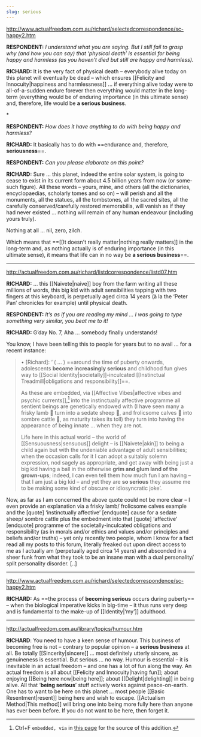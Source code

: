 ```yaml
---
slug: serious
---
```


http://www.actualfreedom.com.au/richard/selectedcorrespondence/sc-happy2.htm

**RESPONDENT:** _I understand what you are saying. But I still fail to grasp why (and how you can say) that ‘physical death’ is essential for being happy and harmless (as you haven’t died but still are happy and harmless)._

**RICHARD:** It is the very fact of physical death – everybody alive today on this planet will eventually be dead – which ensures [[Felicity and Innocuity|happiness and harmlessness]] ... if everything alive today were to all-of-a-sudden endure forever then everything would matter in the long-term (everything would be of enduring importance (in this ultimate sense) and, therefore, life would be **a serious business**.

\*

**RESPONDENT:** _How does it have anything to do with being happy and harmless?_

**RICHARD:** It basically has to do with ==endurance and, therefore, **seriousness**==.

**RESPONDENT:** _Can you please elaborate on this point?_

**RICHARD:** Sure ... this planet, indeed the entire solar system, is going to cease to exist in its current form about 4.5 billion years from now (or some-such figure). All these words – yours, mine, and others (all the dictionaries, encyclopaedias, scholarly tomes and so on) – will perish and all the monuments, all the statues, all the tombstones, all the sacred sites, all the carefully conserved/carefully restored memorabilia, will vanish as if they had never existed ... nothing will remain of any human endeavour (including yours truly).

Nothing at all ... nil, zero, zilch.

Which means that ==[[It doesn't really matter|nothing really matters]] in the long-term and, as nothing actually is of enduring importance (in this ultimate sense), it means that life can in no way be **a serious business**==.

---

http://actualfreedom.com.au/richard/listdcorrespondence/listd07.htm

**RICHARD:** ... this [[Naivete|naive]] boy from the farm writing all these millions of words, this big kid with adult sensibilities tapping with two fingers at this keyboard, is perpetually aged circa 14 years (à la the ‘Peter Pan’ chronicles for example) until physical death.

**RESPONDENT:** _It’s as if you are reading my mind ... I was going to type something very similar, you beat me to it!_

**RICHARD:** G’day No. 7, Aha ... somebody finally understands!

You know, I have been telling this to people for years but to no avail ... for a recent instance:

> • \[Richard\]: ‘ ( ... ) ==around the time of puberty onwards, adolescents **become increasingly serious** and childhood fun gives way to [[Social Identity|societally]]-inculcated [[Instinctual Treadmill|obligations and responsibility]]==.
> 
> As these are embedded, via [[Affective Vibes|affective vibes and psychic currents]],[^ed] into the instinctually affective programme all sentient beings are genetically endowed with (I have seen many a frisky lamb 🐑 turn into a sedate sheep 🐑, and frolicsome calves 🐄 into sombre cattle 🐄, as maturity takes its toll) they turn into having the appearance of being innate ... when they are not.
> 
> Life here in this actual world – the world of [[Sensuousness|sensuous]] delight – is [[Naivete|akin]] to being a child again but with the undeniable advantage of adult sensibilities; when the occasion calls for it I can adopt a suitably solemn expression, nod sagely as appropriate, and get away with being just a big kid having a ball in the otherwise **grim and glum land of the grown-ups**; indeed, I can even tell them how much fun I am having – that I am just a big kid – and yet they are **so serious** they assume me to be making some kind of obscure or idiosyncratic joke’.

Now, as far as I am concerned the above quote could not be more clear – I even provide an explanation via a frisky lamb/ frolicsome calves example and the \[quote\] ‘instinctually affective’ \[endquote\] cause for a sedate sheep/ sombre cattle plus the embedment into that \[quote\] ‘affective’ \[endquote\] programme of the societally-inculcated obligations and responsibility (as in morals and/or ethics and values and/or principles and beliefs and/or truths) – yet only recently two people, whom I know for a fact read all my posts to this forum, literally freaked out upon direct access to me as I actually am (perpetually aged circa 14 years) and absconded in a sheer funk from what they took to be an insane man with a dual personality/ split personality disorder. [..]

---

http://www.actualfreedom.com.au/richard/selectedcorrespondence/sc-happy2.htm

**RICHARD:** As ==the process of **becoming serious** occurs during puberty== – when the biological imperative kicks in big-time – it thus runs very deep and is fundamental to the make-up of [[Identity|‘my’]] adulthood.

[^ed]: Ctrl+F `embedded, via` in [this page](http://www.actualfreedom.com.au/richard/listdcorrespondence/listd06.htm) for the source of this addition.

---

http://actualfreedom.com.au/library/topics/humour.htm

**RICHARD**: You need to have a keen sense of humour. This business of becoming free is not – contrary to popular opinion – a **serious business** at all. Be totally [[Sincerity|sincere]] ... most definitely utterly sincere, as genuineness is essential. But serious ... no way. Humour is essential – it is inevitable in an actual freedom – and one has a lot of fun along the way. An actual freedom is all about [[Felicity and Innocuity|having fun]]; about enjoying [[Being here now|being here]]; about [[Delight|delighting]] in being alive. All that ‘**being serious**’ stuff actively works against peace-on-earth. One has to want to be here on this planet … most people [[Basic Resentment|resent]] being here and wish to escape. [[Actualism Method|This method]] will bring one into being more fully here than anyone has ever been before. If you do not want to be here, then forget it.